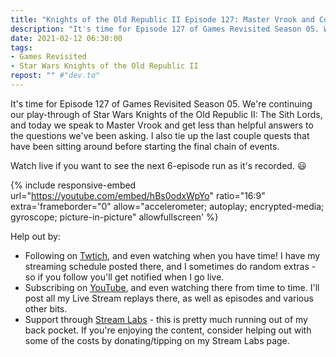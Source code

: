 ```yaml
---
title: "Knights of the Old Republic II Episode 127: Master Vrook and Completing Lingering Quests"
description: "It's time for Episode 127 of Games Revisited Season 05. We're continuing our play-through of Star Wars Knights of the Old Republic II: The Sith Lords, and today we speak to Master Vrook and get less than helpful answers to the questions we've been asking. I also tie up the last couple quests that have been sitting around before starting the final chain of events."
date: 2021-02-12 06:30:00
tags:
- Games Revisited
- Star Wars Knights of the Old Republic II
repost: "" #"dev.to"
---
```


It's time for Episode 127 of Games Revisited Season 05. We're continuing our play-through of Star Wars Knights of the Old Republic II: The Sith Lords, and today we speak to Master Vrook and get less than helpful answers to the questions we've been asking. I also tie up the last couple quests that have been sitting around before starting the final chain of events.

Watch live if you want to see the next 6-episode run as it's recorded. :smiley:
<!--more-->

{% include responsive-embed url="https://youtube.com/embed/hBs0odxWpYo" ratio="16:9" extra='frameborder="0" allow="accelerometer; autoplay; encrypted-media; gyroscope; picture-in-picture" allowfullscreen' %}

Help out by:
 * Following on [Twtich](https://twitch.tv/AnonJr_Live), and even watching when you have time! I have my streaming schedule posted there, and I sometimes do random extras - so if you follow you'll get notified when I go live.
 * Subscribing on [YouTube](http://www.youtube.com/channel/UCXafqhKHbkSUIrq0LAuu0tw), and even watching there from time to time. I'll post all my Live Stream replays there, as well as episodes and various other bits.
 * Support through [Stream Labs](https://streamlabs.com/anonjr_live) - this is pretty much running out of my back pocket. If you're enjoying the content, consider helping out with some of the costs by donating/tipping on my Stream Labs page.